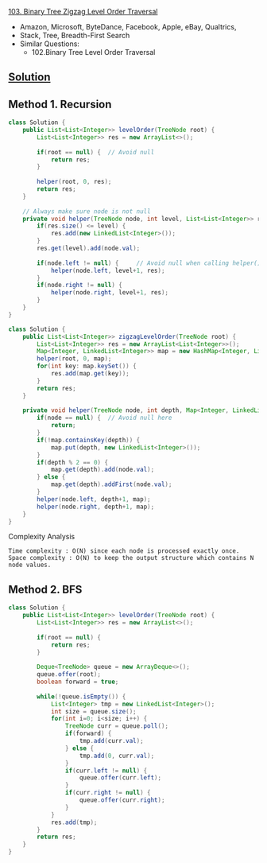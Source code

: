 [103. Binary Tree Zigzag Level Order Traversal](https://leetcode.com/problems/binary-tree-zigzag-level-order-traversal/)

* Amazon, Microsoft, ByteDance, Facebook, Apple, eBay, Qualtrics, 
* Stack, Tree, Breadth-First Search
* Similar Questions:
    * 102.Binary Tree Level Order Traversal
  
 
## [Solution](https://leetcode.com/problems/binary-tree-level-order-traversal/solution/)
  
## Method 1. Recursion
```java 
class Solution {
    public List<List<Integer>> levelOrder(TreeNode root) {
        List<List<Integer>> res = new ArrayList<>();
        
        if(root == null) {  // Avoid null
            return res;
        }
        
        helper(root, 0, res);
        return res;
    }
    
    // Always make sure node is not null
    private void helper(TreeNode node, int level, List<List<Integer>> res) {
        if(res.size() <= level) {
            res.add(new LinkedList<Integer>());
        }
        res.get(level).add(node.val);
        
        if(node.left != null) {     // Avoid null when calling helper()
            helper(node.left, level+1, res);
        }
        if(node.right != null) {
            helper(node.right, level+1, res);
        }
    }
}
```  
    
```java 
class Solution {
    public List<List<Integer>> zigzagLevelOrder(TreeNode root) {
        List<List<Integer>> res = new ArrayList<List<Integer>>();
        Map<Integer, LinkedList<Integer>> map = new HashMap<Integer, LinkedList<Integer>>();
        helper(root, 0, map);
        for(int key: map.keySet()) {
            res.add(map.get(key));
        }
        return res;
    }
    
    private void helper(TreeNode node, int depth, Map<Integer, LinkedList<Integer>> map) {
        if(node == null) {  // Avoid null here
            return;
        }
        if(!map.containsKey(depth)) {
            map.put(depth, new LinkedList<Integer>());
        }
        if(depth % 2 == 0) {
            map.get(depth).add(node.val);
        } else {
            map.get(depth).addFirst(node.val);
        }
        helper(node.left, depth+1, map);
        helper(node.right, depth+1, map);
    }
}
```

Complexity Analysis

    Time complexity : O(N) since each node is processed exactly once.
    Space complexity : O(N) to keep the output structure which contains N node values. 


## Method 2. BFS
```java 
class Solution {
    public List<List<Integer>> levelOrder(TreeNode root) {
        List<List<Integer>> res = new ArrayList<>();
        
        if(root == null) {
            return res;
        }
        
        Deque<TreeNode> queue = new ArrayDeque<>();
        queue.offer(root);
        boolean forward = true;
        
        while(!queue.isEmpty()) {
            List<Integer> tmp = new LinkedList<Integer>();
            int size = queue.size();
            for(int i=0; i<size; i++) {
                TreeNode curr = queue.poll();
                if(forward) {
                    tmp.add(curr.val);
                } else {
                    tmp.add(0, curr.val);
                }
                if(curr.left != null) {
                    queue.offer(curr.left);
                }
                if(curr.right != null) {
                    queue.offer(curr.right);
                }
            }
            res.add(tmp);
        }
        return res;
    }
}
```


